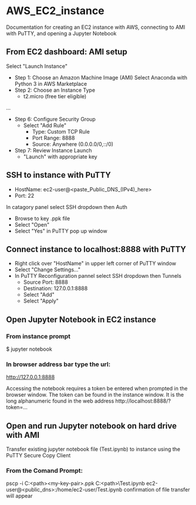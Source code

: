 # AWS_EC2_instance
Documentation for creating an EC2 instance with AWS, connecting to AMI with PuTTY, and opening a Jupyter Notebook

## From EC2 dashboard: AMI setup
Select "Launch Instance"
 - Step 1: Choose an Amazon Machine Image (AMI)
    Select Anaconda with Python 3 in AWS Marketplace
 - Step 2: Choose an Instance Type
     - t2.micro (free tier eligible)

...

 - Step 6: Configure Security Group
     - Select "Add Rule"
         - Type: Custom TCP Rule
         - Port Range: 8888
          - Source: Anywhere (0.0.0.0/0,::/0)
 - Step 7: Review Instance Launch
     - "Launch" with appropriate key

## SSH to instance with PuTTY

 - HostName: ec2-user@<paste_Public_DNS_(IPv4)_here>
 - Port: 22

In catagory panel select SSH dropdown then Auth
 - Browse to key .ppk file
 - Select "Open"
 - Select "Yes" in PuTTY pop up window

## Connect instance to localhost:8888 with PuTTY

 - Right click over "HostName" in upper left corner of PuTTY window
 - Select "Change Settings..." 
 - In PuTTY Reconfiguration pannel select SSH dropdown then Tunnels
    - Source Port: 8888
    - Destination: 127.0.0.1:8888
    - Select "Add"
    - Select "Apply"

## Open Jupyter Notebook in EC2 instance 

### From instance prompt 
$ jupyter notebook

### In browser address bar type the url:
http://127.0.0.1:8888

Accessing the notebook requires a token be entered when prompted in the browser window. The token can be found in the instance window. It is the long alphanumeric found in the web address http://localhost:8888/?token=...


## Open and run Jupyter notebook on hard drive with AMI

Transfer existing jupyter notebook file (Test.ipynb) to instance using the PuTTY Secure Copy Client 

### From the Comand Prompt:
pscp -i C:\<path>\<my-key-pair>.ppk C:\<path>\Test.ipynb ec2-user@<public_dns>:/home/ec2-user/Test.ipynb
confirmation of file transfer will appear
